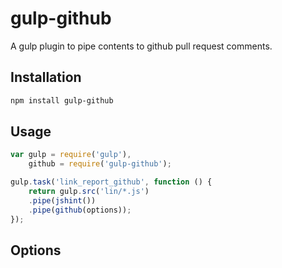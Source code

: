 gulp-github
===========

A gulp plugin to pipe contents to github pull request comments.

Installation
------------

```sh
npm install gulp-github
```

Usage
-----

```javascript
var gulp = require('gulp'),
    github = require('gulp-github');

gulp.task('link_report_github', function () {
    return gulp.src('lin/*.js')
    .pipe(jshint())
    .pipe(github(options));
});
```

Options
-------
